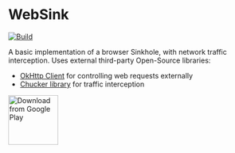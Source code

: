 # WebSink

[![Build](https://github.com/siddharths2710/WebSink/actions/workflows/android-validate.yml/badge.svg)](https://github.com/siddharths2710/WebSink/actions/workflows/android-validate.yml)

A basic implementation of a browser Sinkhole, with network traffic interception.
Uses external third-party Open-Source libraries:
- [OkHttp Client](https://square.github.io/okhttp) for controlling web requests externally
- [Chucker library](https://github.com/ChuckerTeam/chucker) for traffic interception

[<img src="https://play.google.com/intl/en_us/badges/images/generic/en_badge_web_generic.png" 
      alt="Download from Google Play" 
      height="100">](https://play.google.com/store/apps/details?id=com.sid.websink)
